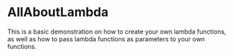 # AllAboutLambda
This is a basic demonstration on how to create your own lambda functions, as well as how to pass lambda functions as parameters to your own functions.

